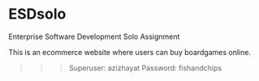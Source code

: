 # ESDsolo
Enterprise Software Development Solo Assignment

This is an ecommerce website where users can buy boardgames online.

>>> Superuser: azizhayat
>>> Password: fishandchips



